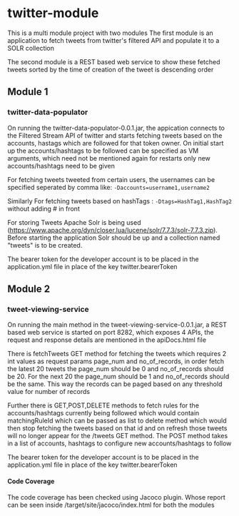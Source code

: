 # twitter-module
This is a multi module project with two modules
The first module is an application to fetch tweets from twitter's filtered API and populate it to a SOLR collection

The second module is a REST based web service to show these fetched tweets sorted by the time of creation of the tweet is descending order

## Module 1
### twitter-data-populator
On running the twitter-data-populator-0.0.1.jar, the appication connects to the Filtered Stream API of twitter and starts fetching tweets based on the accounts, hastags which are followed for that token owner. On initial start up the accounts/hashtags to be followed can be specified as VM arguments, which need not be mentioned again for restarts only new accounts/hashtags need to be given 

For fetching tweets tweeted from certain users, the usernames can be specified seperated by comma like: `-Daccounts=username1,username2`

Similarly For fetching tweets based on hashTags : `-Dtags=HashTag1,HashTag2` without adding # in front

For storing Tweets Apache Solr is being used (https://www.apache.org/dyn/closer.lua/lucene/solr/7.7.3/solr-7.7.3.zip). Before starting the application Solr should be up and a collection named "tweets" is to be created.

The bearer token for the developer account is to be placed in the application.yml file in place of the key twitter.bearerToken

## Module 2
### tweet-viewing-service
On running the main method in the tweet-viewing-service-0.0.1.jar, a REST based web service is started on port 8282, which exposes 4 APIs, the request and response details are mentioned in the apiDocs.html file

There is fetchTweets GET method for fetching the tweets which requires 2 int values as request params page_num and no_of_records, in order fetch the latest 20 tweets the page_num should be 0 and no_of_records should be 20. For the next 20 the page_num should be 1 and no_of_records should be the same. This way the records can be paged based on any threshold value for number of records

Further there is GET,POST,DELETE methods to fetch rules for the accounts/hashtags currently being followed which would contain matchingRuleId which can be passed as list to delete method which would then stop fetching the tweets based on that id and on refresh those tweets will no longer appear for the /tweets GET method.
The POST method takes in a list of accounts, hashtags to configure new accounts/hashtags to follow

The bearer token for the developer account is to be placed in the application.yml file in place of the key twitter.bearerToken

#### Code Coverage
The code coverage has been checked using Jacoco plugin. Whose report can be seen inside /target/site/jacoco/index.html for both the modules
